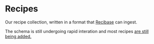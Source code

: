 # Recipes
Our recipe collection, written in a format that [Recibase](https://github.com/The-Silverwood-Institute/Recibase) can ingest.

The schema is still undergoing rapid interation and most recipes [are still being added.](/../../issues/1)
